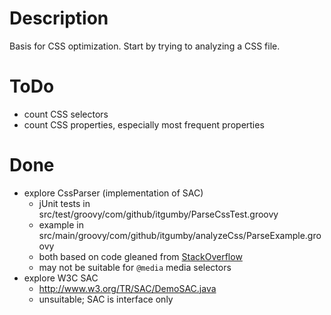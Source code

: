 # Description #

Basis for CSS optimization.  Start by trying to analyzing a CSS file.


# ToDo #

* count CSS selectors
* count CSS properties, especially most frequent properties

# Done #

* explore CssParser (implementation of SAC)
    * jUnit tests in src/test/groovy/com/github/itgumby/ParseCssTest.groovy
    * example in src/main/groovy/com/github/itgumby/analyzeCss/ParseExample.groovy
    * both based on code gleaned from [StackOverflow](http://stackoverflow.com/questions/1513587/looking-for-a-css-parser-in-java)
    * may not be suitable for `@media` media selectors
* explore W3C SAC
    * http://www.w3.org/TR/SAC/DemoSAC.java
    * unsuitable; SAC is interface only

